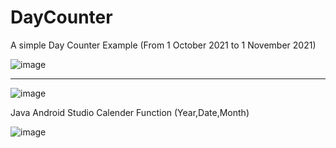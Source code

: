 # DayCounter
A simple Day Counter Example (From 1 October 2021 to 1 November 2021)

![image](https://user-images.githubusercontent.com/67759970/135554810-f9b94d52-fe06-481f-9b2d-4c4f41e690c9.png)
___________________________________________________________________________________________________________________
![image](https://user-images.githubusercontent.com/67759970/135554838-54b5a800-8981-473d-abee-285f6c880e44.png)


Java Android Studio Calender Function (Year,Date,Month)


![image](https://user-images.githubusercontent.com/67759970/135554852-36c53f1e-be88-4cbd-ac2c-8c3e3bce6433.png)




